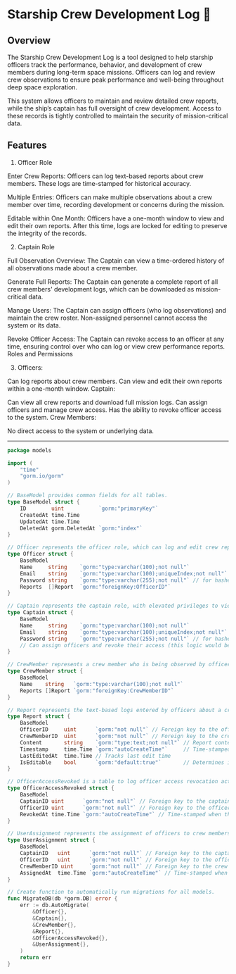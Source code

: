 # Starship Crew Development Log 🚀


## Overview
The Starship Crew Development Log is a tool designed to help starship officers track the performance, behavior, and development of crew members during long-term space missions. Officers can log and review crew observations to ensure peak performance and well-being throughout deep space exploration.

This system allows officers to maintain and review detailed crew reports, while the ship’s captain has full oversight of crew development. Access to these records is tightly controlled to maintain the security of mission-critical data.

## Features
1. Officer Role

Enter Crew Reports: Officers can log text-based reports about crew members. These logs are time-stamped for historical accuracy.

Multiple Entries: Officers can make multiple observations about a crew member over time, recording development or concerns during the mission.

Editable within One Month: Officers have a one-month window to view and edit their own reports. After this time, logs are locked for editing to preserve the integrity of the records.

2. Captain Role

Full Observation Overview: The Captain can view a time-ordered history of all observations made about a crew member.

Generate Full Reports: The Captain can generate a complete report of all crew members' development logs, which can be downloaded as mission-critical data.

Manage Users: The Captain can assign officers (who log observations) and maintain the crew roster. Non-assigned personnel cannot access the system or its data.

Revoke Officer Access: The Captain can revoke access to an officer at any time, ensuring control over who can log or view crew performance reports.
Roles and Permissions

3. Officers:

Can log reports about crew members.
Can view and edit their own reports within a one-month window.
Captain:

Can view all crew reports and download full mission logs.
Can assign officers and manage crew access.
Has the ability to revoke officer access to the system.
Crew Members:

No direct access to the system or underlying data.


------------------------------------
```go
package models

import (
	"time"
	"gorm.io/gorm"
)

// BaseModel provides common fields for all tables.
type BaseModel struct {
	ID        uint           `gorm:"primaryKey"`
	CreatedAt time.Time
	UpdatedAt time.Time
	DeletedAt gorm.DeletedAt `gorm:"index"`
}

// Officer represents the officer role, which can log and edit crew reports.
type Officer struct {
	BaseModel
	Name     string    `gorm:"type:varchar(100);not null"`
	Email    string    `gorm:"type:varchar(100);uniqueIndex;not null"`
	Password string    `gorm:"type:varchar(255);not null"` // for hashed passwords
	Reports  []Report  `gorm:"foreignKey:OfficerID"`
}

// Captain represents the captain role, with elevated privileges to view all reports and manage users.
type Captain struct {
	BaseModel
	Name     string    `gorm:"type:varchar(100);not null"`
	Email    string    `gorm:"type:varchar(100);uniqueIndex;not null"`
	Password string    `gorm:"type:varchar(255);not null"` // for hashed passwords
	// Can assign officers and revoke their access (this logic would be implemented in services)
}

// CrewMember represents a crew member who is being observed by officers.
type CrewMember struct {
	BaseModel
	Name    string   `gorm:"type:varchar(100);not null"`
	Reports []Report `gorm:"foreignKey:CrewMemberID"`
}

// Report represents the text-based logs entered by officers about a crew member.
type Report struct {
	BaseModel
	OfficerID     uint      `gorm:"not null"` // Foreign key to the officer who created the report
	CrewMemberID  uint      `gorm:"not null"` // Foreign key to the crew member the report is about
	Content       string    `gorm:"type:text;not null"` // Report content
	Timestamp     time.Time `gorm:"autoCreateTime"`     // Time-stamped when created
	LastEditedAt  time.Time // Tracks last edit time
	IsEditable    bool      `gorm:"default:true"`       // Determines if the report is still editable
}

// OfficerAccessRevoked is a table to log officer access revocation actions performed by the captain.
type OfficerAccessRevoked struct {
	BaseModel
	CaptainID uint      `gorm:"not null"` // Foreign key to the captain who revoked access
	OfficerID uint      `gorm:"not null"` // Foreign key to the officer whose access was revoked
	RevokedAt time.Time `gorm:"autoCreateTime"` // Time-stamped when the access was revoked
}

// UserAssignment represents the assignment of officers to crew members (captains handle assignments).
type UserAssignment struct {
	BaseModel
	CaptainID   uint      `gorm:"not null"` // Foreign key to the captain who made the assignment
	OfficerID   uint      `gorm:"not null"` // Foreign key to the officer being assigned
	CrewMemberID uint     `gorm:"not null"` // Foreign key to the crew member being observed
	AssignedAt  time.Time `gorm:"autoCreateTime"` // Time-stamped when the assignment was made
}

// Create function to automatically run migrations for all models.
func MigrateDB(db *gorm.DB) error {
	err := db.AutoMigrate(
		&Officer{},
		&Captain{},
		&CrewMember{},
		&Report{},
		&OfficerAccessRevoked{},
		&UserAssignment{},
	)
	return err
}
```